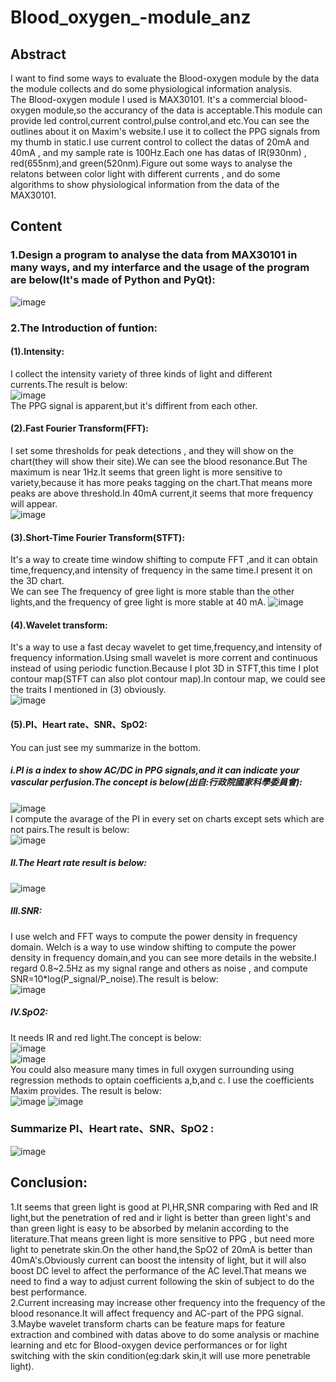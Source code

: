 # Blood_oxygen_-module_anz
## Abstract
I want to find some ways to evaluate the Blood-oxygen module by the data the module collects and do some physiological information analysis.  
The Blood-oxygen module I used is MAX30101. It's a commercial blood-oxygen module,so the accurancy of the data is acceptable.This module can provide led control,current control,pulse control,and etc.You can see the outlines about it on Maxim's website.I use it to collect the PPG signals from my thumb in static.I use current control to collect the datas of 20mA and 40mA , and my sample rate is 100Hz.Each one has datas of IR(930nm) , red(655nm),and green(520nm).Figure out some ways to analyse the relatons between color light with different currents , and do some algorithms to show physiological information from the data of the MAX30101.  
## Content  
### 1.Design a program to analyse the data from MAX30101 in many ways, and my interfarce and the usage of the program are below(It's made of Python and PyQt):   
![image](https://github.com/Ray0124/Blood_oxygen_module_anz/blob/main/Data_Load.PNG)  
### 2.The Introduction of funtion:  
#### (1).Intensity:    
I collect the intensity variety of three kinds of light and different currents.The result is below:    
![image](https://github.com/Ray0124/Blood_oxygen_module_anz/blob/main/intensity.PNG)  
The PPG signal is apparent,but it's diffirent from each other.  
#### (2).Fast Fourier Transform(FFT):  
I set some thresholds for peak detections , and they will show on the chart(they will show their site).We can see the blood resonance.But The maximum is near 1Hz.It seems that green light is more sensitive to variety,because it has more peaks tagging on the chart.That means more peaks are above threshold.In 40mA current,it seems that more frequency will appear.  
![image](https://github.com/Ray0124/Blood_oxygen_module_anz/blob/main/FFT_peak.PNG)  
#### (3).Short-Time Fourier Transform(STFT):  
It's a way to create time window shifting to compute FFT ,and it can obtain time,frequency,and intensity of frequency in the same time.I present it on the 3D chart.  
We can see The frequency of gree light is more stable than the other lights,and the frequency of gree light is more stable at 40 mA.
![image](https://github.com/Ray0124/Blood_oxygen_module_anz/blob/main/STFT.PNG)  
#### (4).Wavelet transform:  
It's a way to use a fast decay wavelet to get time,frequency,and intensity of frequency information.Using small wavelet is more corrent and continuous instead of using periodic  function.Because I plot 3D in STFT,this time I plot contour map(STFT can also plot contour map).In contour map, we could see the traits I mentioned in (3) obviously.  
![image](https://github.com/Ray0124/Blood_oxygen_module_anz/blob/main/Wavelet%20transform.PNG )  
#### (5).PI、Heart rate、SNR、SpO2:  
You can just see my summarize in the bottom.  
##### i.PI is a index to show AC/DC in PPG signals,and it can indicate your vascular perfusion.The concept is below(出自:行政院國家科學委員會):  
![image](https://github.com/Ray0124/Blood_oxygen_module_anz/blob/main/AC%26DC.PNG)    
I compute the avarage of the PI in every set on charts except sets which are not pairs.The result is below:    
![image](https://github.com/Ray0124/Blood_oxygen_module_anz/blob/main/PI.PNG)  
##### II.The Heart rate result is below:  
![image](https://github.com/Ray0124/Blood_oxygen_module_anz/blob/main/Heart%20rate.PNG )  

##### III.SNR:
I use welch and FFT ways to compute the power density in frequency domain.  Welch is a way to use window shifting to compute the power density in frequency domain,and you can see more details in the website.I regard 0.8~2.5Hz as my signal range and others as noise , and compute SNR=10*log(P_signal/P_noise).The result is below:  
![image](https://github.com/Ray0124/Blood_oxygen_module_anz/blob/main/SNR.PNG ) 
##### IV.SpO2:  
It needs IR and red light.The concept is below:  
![image](https://github.com/Ray0124/Blood_oxygen_module_anz/blob/main/AC%26DC2.PNG )   
![image](https://github.com/Ray0124/Blood_oxygen_module_anz/blob/main/formula.PNG )  
You could also measure many times in full oxygen surrounding using regression methods to optain coefficients a,b,and c. I use the coefficients Maxim provides.
The result is below:  
![image](https://github.com/Ray0124/Blood_oxygen_module_anz/blob/main/SpO2.gif ) 
![image](https://github.com/Ray0124/Blood_oxygen_module_anz/blob/main/SpO2_data.PNG)
### Summarize PI、Heart rate、SNR、SpO2 :  
![image](https://github.com/Ray0124/Blood_oxygen_module_anz/blob/main/sum.PNG)  

## Conclusion:
 1.It seems that green light is good at PI,HR,SNR comparing with Red and IR light,but the penetration of red and ir light is better than green light's and than green light is easy to be absorbed by melanin according to the literature.That means green light is more sensitive to PPG , but need more light to penetrate skin.On the other hand,the SpO2 of 20mA is better than 40mA's.Obviously current can boost the intensity of light, but it will also boost DC level to affect the performance of the AC level.That means we need to find a way to adjust current following the skin of subject to do the best performance.  
 2.Current increasing may increase other frequency into the frequency of the blood resonance.It will affect frequency and AC-part of the PPG signal.  
 3.Maybe wavelet transform charts can be feature maps for feature extraction and combined with datas above to do some analysis or machine learning and etc for Blood-oxygen device performances or for light switching with the skin condition(eg:dark skin,it will use more penetrable light). 
  
   
  





